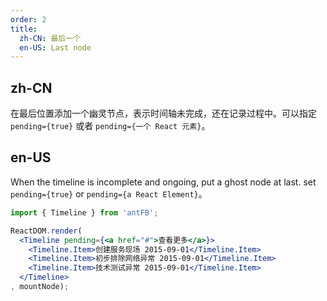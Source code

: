 ```yaml
---
order: 2
title: 
  zh-CN: 最后一个
  en-US: Last node
---
```


## zh-CN

在最后位置添加一个幽灵节点，表示时间轴未完成，还在记录过程中。可以指定 `pending={true}` 或者 `pending={一个 React 元素}`。

## en-US

When the timeline is incomplete and ongoing, put a ghost node at last. set `pending={true}` or `pending={a React Element}`。

````jsx
import { Timeline } from 'antFB';

ReactDOM.render(
  <Timeline pending={<a href="#">查看更多</a>}>
    <Timeline.Item>创建服务现场 2015-09-01</Timeline.Item>
    <Timeline.Item>初步排除网络异常 2015-09-01</Timeline.Item>
    <Timeline.Item>技术测试异常 2015-09-01</Timeline.Item>
  </Timeline>
, mountNode);
````
